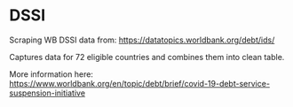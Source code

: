 # DSSI
Scraping WB DSSI data from:
https://datatopics.worldbank.org/debt/ids/

Captures data for 72 eligible countries and combines them into clean table.


More information here:
https://www.worldbank.org/en/topic/debt/brief/covid-19-debt-service-suspension-initiative


